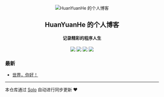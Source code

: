 <p align="center"><img alt="HuanYuanHe 的个人博客" src="https://static.b3log.org/images/brand/solo-32.png"></p><h2 align="center">
HuanYuanHe 的个人博客
</h2>

<h4 align="center">记录精彩的程序人生</h4>
<p align="center"><a title="HuanYuanHe 的个人博客" target="_blank" href="https://github.com/HuanYuanHe/solo-blog"><img src="https://img.shields.io/github/last-commit/HuanYuanHe/solo-blog.svg?style=flat-square&color=FF9900"></a>
<a title="GitHub repo size in bytes" target="_blank" href="https://github.com/HuanYuanHe/solo-blog"><img src="https://img.shields.io/github/repo-size/HuanYuanHe/solo-blog.svg?style=flat-square"></a>
<a title="Solo Version" target="_blank" href="https://github.com/b3log/solo/releases"><img src="https://img.shields.io/badge/solo-3.6.7-f1e05a.svg?style=flat-square&color=blueviolet"></a>
<a title="Hits" target="_blank" href="https://github.com/b3log/hits"><img src="https://hits.b3log.org/HuanYuanHe/solo-blog.svg"></a></p>

### 最新

* [世界，你好！](http://www.huanyuan.info/hello-solo)



---

本仓库通过 [Solo](https://github.com/b3log/solo) 自动进行同步更新 ❤️ 